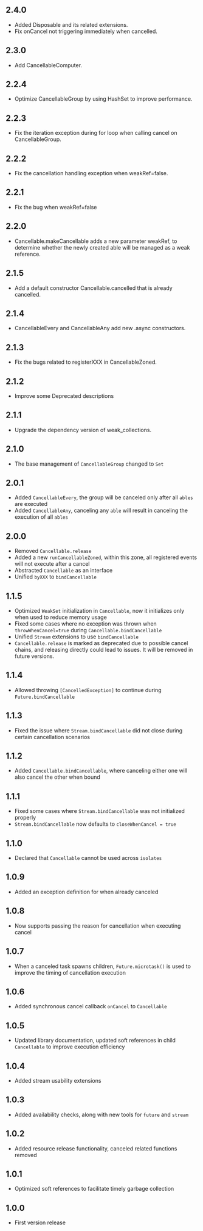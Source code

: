 ## 2.4.0

* Added Disposable and its related extensions.
* Fix onCancel not triggering immediately when cancelled.

## 2.3.0

* Add CancellableComputer.

## 2.2.4

* Optimize CancellableGroup by using HashSet to improve performance.

## 2.2.3

* Fix the iteration exception during for loop when calling cancel on CancellableGroup.

## 2.2.2

* Fix the cancellation handling exception when weakRef=false.

## 2.2.1

* Fix the bug when weakRef=false

## 2.2.0

* Cancellable.makeCancellable adds a new parameter weakRef, to determine whether the newly created
  able will be managed as a weak reference.

## 2.1.5

* Add a default constructor Cancellable.cancelled that is already cancelled.

## 2.1.4

* CancellableEvery and CancellableAny add new .async constructors.

## 2.1.3

* Fix the bugs related to registerXXX in CancellableZoned.

## 2.1.2

* Improve some Deprecated descriptions

## 2.1.1

* Upgrade the dependency version of weak_collections.

## 2.1.0

* The base management of `CancellableGroup` changed to `Set`

## 2.0.1

* Added `CancellableEvery`, the group will be canceled only after all `ables` are executed
* Added `CancellableAny`, canceling any `able` will result in canceling the execution of all `ables`

## 2.0.0

* Removed `Cancellable.release`
* Added a new `runCancellableZoned`, within this zone, all registered events will not execute after
  a cancel
* Abstracted `Cancellable` as an interface
* Unified `byXXX` to `bindCancellable`

## 1.1.5

* Optimized `WeakSet` initialization in `Cancellable`, now it initializes only when used to reduce
  memory usage
* Fixed some cases where no exception was thrown when `throwWhenCancel=true`
  during `Cancellable.bindCancellable`
* Unified `Stream` extensions to use `bindCancellable`
* `Cancellable.release` is marked as deprecated due to possible cancel chains, and releasing
  directly could lead to issues. It will be removed in future versions.

## 1.1.4

* Allowed throwing `[CancelledException]` to continue during `Future.bindCancellable`

## 1.1.3

* Fixed the issue where `Stream.bindCancellable` did not close during certain cancellation scenarios

## 1.1.2

* Added `Cancellable.bindCancellable`, where canceling either one will also cancel the other when
  bound

## 1.1.1

* Fixed some cases where `Stream.bindCancellable` was not initialized properly
* `Stream.bindCancellable` now defaults to `closeWhenCancel = true`

## 1.1.0

* Declared that `Cancellable` cannot be used across `isolates`

## 1.0.9

* Added an exception definition for when already canceled

## 1.0.8

* Now supports passing the reason for cancellation when executing cancel

## 1.0.7

* When a canceled task spawns children, `Future.microtask()` is used to improve the timing of
  cancellation execution

## 1.0.6

* Added synchronous cancel callback `onCancel` to `Cancellable`

## 1.0.5

* Updated library documentation, updated soft references in child `Cancellable` to improve execution
  efficiency

## 1.0.4

* Added stream usability extensions

## 1.0.3

* Added availability checks, along with new tools for `future` and `stream`

## 1.0.2

* Added resource release functionality, canceled related functions removed

## 1.0.1

* Optimized soft references to facilitate timely garbage collection

## 1.0.0

* First version release
